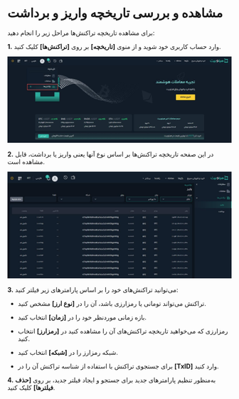 # مشاهده و بررسی تاریخچه واریز و برداشت  
برای مشاهده تاریخچه تراکنش‌ها مراحل زیر را انجام دهید:

**1.** وارد حساب کاربری خود شوید و از منوی **[تاریخچه]** بر روی **[تراکنش‌ها]** کلیک کنید.

![تاریخچه تراکنش‌ها](./Images/transaction-history-menu.jpg)

**2.** در این صفحه تاریخچه تراکنش‌ها بر اساس نوع آنها یعنی واریز یا برداشت، قابل مشاهده است.

![تاریخچه تراکنش‌های رمزارزی](./Images/view-crypto-transaction-history.jpg)

**3.**  می‌توانید تراکنش‌های خود را بر اساس پارامترهای زیر فیلتر کنید:

- تراکنش می‌تواند تومانی یا رمزارزی باشد، آن را در **[نوع ارز]** مشخص کنید.

- بازه زمانی موردنظر خود را در **[زمان]** انتخاب کنید.

- رمزارزی که می‌خواهید تاریخچه تراکنش‌های آن را مشاهده کنید در **[رمزارز]** انتخاب کنید.

- شبکه رمزارز را در **[شبکه]** انتخاب کنید.

- برای جستجوی تراکنش با استفاده از شناسه تراکنش   آن را در **[TxID]** وارد کنید.
    
**4.** به‌منظور تنظیم پارامترهای جدید برای جستجو 
 و ایجاد فیلتر جدید، بر روی **[حذف فیلترها]** کلیک کنید.
 
